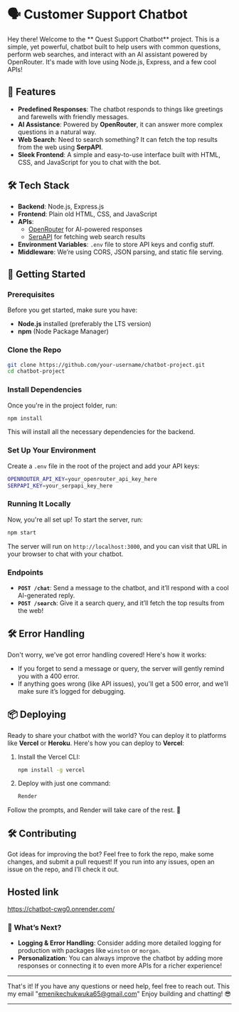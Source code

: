 # 🗣️ Customer Support Chatbot

Hey there! Welcome to the ** Quest Support Chatbot** project. This is a simple, yet powerful, chatbot built to help users with common questions, perform web searches, and interact with an AI assistant powered by OpenRouter. It's made with love using Node.js, Express, and a few cool APIs!

## 🚀 Features

- **Predefined Responses**: The chatbot responds to things like greetings and farewells with friendly messages.
- **AI Assistance**: Powered by **OpenRouter**, it can answer more complex questions in a natural way.
- **Web Search**: Need to search something? It can fetch the top results from the web using **SerpAPI**.
- **Sleek Frontend**: A simple and easy-to-use interface built with HTML, CSS, and JavaScript for you to chat with the bot.

## 🛠️ Tech Stack

- **Backend**: Node.js, Express.js
- **Frontend**: Plain old HTML, CSS, and JavaScript
- **APIs**:
  - [OpenRouter](https://openrouter.ai/) for AI-powered responses
  - [SerpAPI](https://serpapi.com/) for fetching web search results
- **Environment Variables**: `.env` file to store API keys and config stuff.
- **Middleware**: We’re using CORS, JSON parsing, and static file serving.

## 🔧 Getting Started

### Prerequisites

Before you get started, make sure you have:
- **Node.js** installed (preferably the LTS version)
- **npm** (Node Package Manager)

### Clone the Repo

```bash
git clone https://github.com/your-username/chatbot-project.git
cd chatbot-project
```

### Install Dependencies

Once you're in the project folder, run:

```bash
npm install
```

This will install all the necessary dependencies for the backend.

### Set Up Your Environment

Create a `.env` file in the root of the project and add your API keys:

```bash
OPENROUTER_API_KEY=your_openrouter_api_key_here
SERPAPI_KEY=your_serpapi_key_here
```

### Running It Locally

Now, you're all set up! To start the server, run:

```bash
npm start
```

The server will run on `http://localhost:3000`, and you can visit that URL in your browser to chat with your chatbot.

### Endpoints

- **`POST /chat`**: Send a message to the chatbot, and it’ll respond with a cool AI-generated reply.
- **`POST /search`**: Give it a search query, and it’ll fetch the top results from the web!

## 🛠️ Error Handling

Don't worry, we've got error handling covered! Here's how it works:

- If you forget to send a message or query, the server will gently remind you with a 400 error.
- If anything goes wrong (like API issues), you'll get a 500 error, and we’ll make sure it’s logged for debugging.

## 📦 Deploying

Ready to share your chatbot with the world? You can deploy it to platforms like **Vercel** or **Heroku**. Here's how you can deploy to **Vercel**:

1. Install the Vercel CLI:
    ```bash
    npm install -g vercel
    ```
2. Deploy with just one command:
    ```bash
   Render
    ```

Follow the prompts, and Render will take care of the rest. 🥳

## 🛠️ Contributing

Got ideas for improving the bot? Feel free to fork the repo, make some changes, and submit a pull request! If you run into any issues, open an issue on the repo, and I’ll check it out.

## Hosted link
https://chatbot-cwg0.onrender.com/



### 🔮 What’s Next?

- **Logging & Error Handling**: Consider adding more detailed logging for production with packages like `winston` or `morgan`.
- **Personalization**: You can always improve the chatbot by adding more responses or connecting it to even more APIs for a richer experience!

---

That's it! If you have any questions or need help, feel free to reach out. This my email "emenikechukwuka65@gmail.com" Enjoy building and chatting! 😎

---
